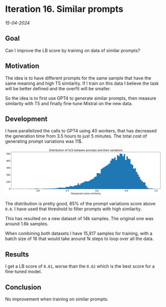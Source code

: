 # Iteration 16. Similar prompts

_15-04-2024_

## Goal

Can I improve the LB score by training on data of similar prompts?

## Motivation

The idea is to have different prompts for the same sample that have the same meaning and high T5 similarity.
If I train on this data I believe the task will be better defined and the overfit will be smaller.

So the idea is to first use GPT4 to generate similar prompts, then measure similarity with T5 and finally
fine-tune Mistral on the new data.

## Development

I have parallelized the calls to GPT4 using 40 workers, that has decreased the generation time from 3.5 hours to just 5 minutes. The total cost of generating prompt variations was 11$.

![similarity distribution](res/2024-04-15-10-18-32.png)

The distribution is pretty good, 85% of the prompt variations score above `0.8`. I have used that threshold
to filter prompts with high similarity.

This has resulted on a new dataset of 14k samples. The original one was around 1.6k samples.

When combining both datasets I have 15,817 samples for training, with a batch size of 16 that would take around 1k steps to loop over all the data.

## Results

I get a LB score of `0.61`, worse than the `0.62` which is the best score for a fine-tuned model.

## Conclusion

No improvement when training on similar prompts.
